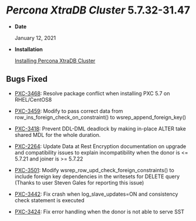 # *Percona XtraDB Cluster* 5.7.32-31.47


* **Date**

    January 12, 2021



* **Installation**

    [Installing Percona XtraDB Cluster](https://www.percona.com/doc/percona-xtradb-cluster/5.7/install/index.html)


## Bugs Fixed


* [PXC-3468](https://jira.percona.com/browse/PXC-3468): Resolve package conflict when installing PXC 5.7 on RHEL/CentOS8


* [PXC-3459](https://jira.percona.com/browse/PXC-3459): Modify to pass correct data from row_ins_foreign_check_on_constraint() to wsrep_append_foreign_key()


* [PXC-3418](https://jira.percona.com/browse/PXC-3418): Prevent DDL-DML deadlock by making in-place ALTER take shared MDL for the whole duration.


* [PXC-2264](https://jira.percona.com/browse/PXC-2264): Update Data at Rest Encryption documentation on upgrade and compatibility issues to explain incompatibility when the donor is <= 5.7.21 and joiner is >= 5.7.22


* [PXC-3501](https://jira.percona.com/browse/PXC-3501): Modify wsrep_row_upd_check_foreign_constraints() to include foreign key dependencies in the writesets for DELETE query (Thanks to user Steven Gales for reporting this issue)


* [PXC-3442](https://jira.percona.com/browse/PXC-3442): Fix crash when log_slave_updates=ON and consistency check statement is executed


* [PXC-3424](https://jira.percona.com/browse/PXC-3424): Fix error handling when the donor is not able to serve SST
